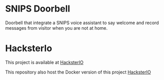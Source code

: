 # SNIPS Doorbell

Doorbell that integrate a SNIPS voice assistant to say welcome and record messages from visitor when you are not at home.

# HacksterIo

This project is available at [HacksterIO](https://www.hackster.io/remy-mesnard/doorbell-intercom-with-snips-voice-assistant-68e77a)

This repository also host the Docker version of this project [HacksterIO](https://www.hackster.io/remy-mesnard/doorbell-intercom-with-snips-voice-assistant-using-docker-88923f)
